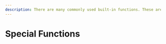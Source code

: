 ```yaml
---
description: There are many commonly used built-in functions. These are lesser used function for specific needs
---
```


# Special Functions

